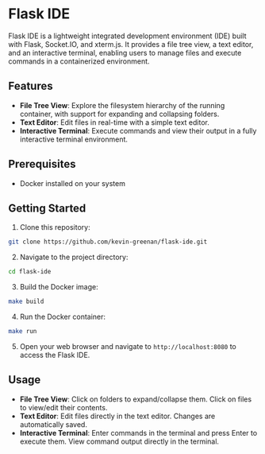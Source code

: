 # Flask IDE
Flask IDE is a lightweight integrated development environment (IDE) built with Flask, Socket.IO, and xterm.js. It provides a file tree view, a text editor, and an interactive terminal, enabling users to manage files and execute commands in a containerized environment.

## Features
- **File Tree View**: Explore the filesystem hierarchy of the running container, with support for expanding and collapsing folders.
- **Text Editor**: Edit files in real-time with a simple text editor.
- **Interactive Terminal**: Execute commands and view their output in a fully interactive terminal environment.

## Prerequisites
- Docker installed on your system


## Getting Started
1. Clone this repository:

```bash
git clone https://github.com/kevin-greenan/flask-ide.git
```

2. Navigate to the project directory:

```bash
cd flask-ide
```

3. Build the Docker image:

```bash
make build
```

4. Run the Docker container:

```bash
make run
```

5. Open your web browser and navigate to `http://localhost:8080` to access the Flask IDE.

## Usage
- **File Tree View**: Click on folders to expand/collapse them. Click on files to view/edit their contents.
- **Text Editor**: Edit files directly in the text editor. Changes are automatically saved.
- **Interactive Terminal**: Enter commands in the terminal and press Enter to execute them. View command output directly in the terminal.
